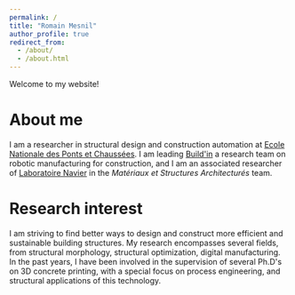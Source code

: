 ```yaml
---
permalink: /
title: "Romain Mesnil"
author_profile: true
redirect_from: 
  - /about/
  - /about.html
---
```


Welcome to my website!

About me
======
I am a researcher in structural design and construction automation at  [Ecole Nationale des Ponts et Chaussées](https://ecoledesponts.fr). I am leading [Build'in](https://buildin-enpc.fr) a research team on robotic manufacturing for construction, and I am an associated researcher of [Laboratoire Navier](https://navier-lab.fr/) in the _Matériaux et Structures Architecturés_ team.

Research interest
======
I am striving to find better ways to design and construct more efficient and sustainable building structures. My research encompasses several fields, from structural morphology, structural optimization, digital manufacturing. In the past years, I have been involved in the supervision of several Ph.D's on 3D concrete printing, with a special focus on process engineering, and structural applications of this technology.
